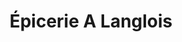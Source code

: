 ---
title: "Épicerie A Langlois"
url: /saint-mathieu-du-parc/epicerie-a-langlois/
shop: supermarket
---
